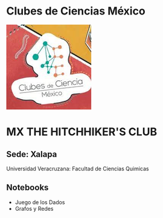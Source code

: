 # Clubes de Ciencias México
![Image text](https://github.com/Oswaldoivann/Clubes-Ciencias-Mx/blob/main/Clubes.jpg)

# MX THE HITCHHIKER'S CLUB 


## Sede: Xalapa

Universidad Veracruzana: Facultad de Ciencias Quimicas


## Notebooks

- Juego de los Dados
- Grafos y Redes


